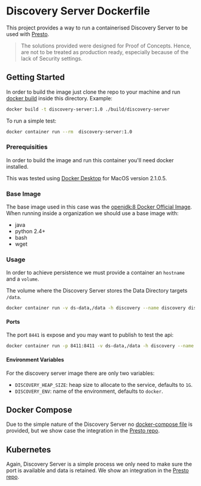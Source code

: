 # Discovery Server Dockerfile

This project provides a way to run a containerised Discovery Server to be used with [Presto](https://prestodb.io).

> The solutions provided were designed for Proof of Concepts. Hence, are not to be treated as production ready, especially because of the lack of Security settings.

## Getting Started

In order to build the image just clone the repo to your machine and run [docker build](https://docs.docker.com/engine/reference/commandline/build/) inside this directory. Example:

```bash
docker build -t discovery-server:1.0 ./build/discovery-server
```

To run a simple test:

```bash
docker container run --rm  discovery-server:1.0
```

### Prerequisities

In order to build the image and run this container you'll need docker installed.

This was tested using [Docker Desktop](https://www.docker.com/products/docker-desktop) for MacOS version 2.1.0.5.

### Base Image

The base image used in this case was the [openjdk:8 Docker Official Image](https://hub.docker.com/_/openjdk). When running inside a organization we should use a base image with:

- java
- python 2.4+
- bash
- wget

### Usage

In order to achieve persistence we must provide a container an `hostname` and a `volume`.

The volume where the Discovery Server stores the Data Directory targets `/data`.

```bash
docker container run -v ds-data,/data -h discovery --name discovery discovery-server:1.0
```

#### Ports

The port `8441` is expose and you may want to publish to test the api:

```bash
docker container run -p 8411:8411 -v ds-data,/data -h discovery --name discovery discovery-server:1.0
```

#### Environment Variables

For the discovery server image there are only two variables:

- `DISCOVERY_HEAP_SIZE`: heap size to allocate to the service, defaults to `1G`.
- `DISCOVERY_ENV`: name of the environment, defaults to `docker`.

## Docker Compose

Due to the simple nature of the Discovery Server no [docker-compose file](https://docs.docker.com/compose/compose-file/) is provided, but we show case the integration in the [Presto repo](https://github.com/ricardo-aires/presto-deploy/tree/master/containers/README.md#Docker-Compose).

## Kubernetes

Again, Discovery Server is a simple process we only need to make sure the port is available and data is retained. We show an integration in the [Presto repo](https://github.com/ricardo-aires/presto-deploy/tree/master/containers/README.md#Kubernetes).
